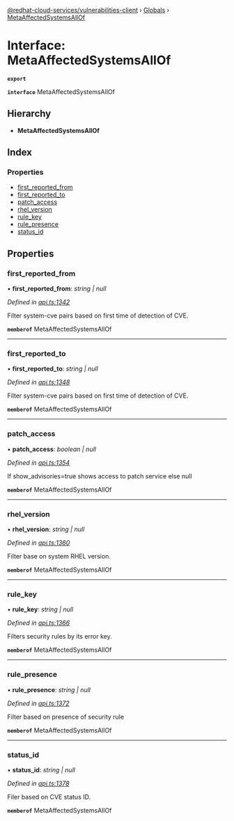 [@redhat-cloud-services/vulnerabilities-client](../README.md) › [Globals](../globals.md) › [MetaAffectedSystemsAllOf](metaaffectedsystemsallof.md)

# Interface: MetaAffectedSystemsAllOf

**`export`** 

**`interface`** MetaAffectedSystemsAllOf

## Hierarchy

* **MetaAffectedSystemsAllOf**

## Index

### Properties

* [first_reported_from](metaaffectedsystemsallof.md#first_reported_from)
* [first_reported_to](metaaffectedsystemsallof.md#first_reported_to)
* [patch_access](metaaffectedsystemsallof.md#patch_access)
* [rhel_version](metaaffectedsystemsallof.md#rhel_version)
* [rule_key](metaaffectedsystemsallof.md#rule_key)
* [rule_presence](metaaffectedsystemsallof.md#rule_presence)
* [status_id](metaaffectedsystemsallof.md#status_id)

## Properties

###  first_reported_from

• **first_reported_from**: *string | null*

*Defined in [api.ts:1342](https://github.com/RedHatInsights/javascript-clients.gi/blob/master/packages/vulnerabilities/api.ts#L1342)*

Filter system-cve pairs based on first time of detection of CVE.

**`memberof`** MetaAffectedSystemsAllOf

___

###  first_reported_to

• **first_reported_to**: *string | null*

*Defined in [api.ts:1348](https://github.com/RedHatInsights/javascript-clients.gi/blob/master/packages/vulnerabilities/api.ts#L1348)*

Filter system-cve pairs based on first time of detection of CVE.

**`memberof`** MetaAffectedSystemsAllOf

___

###  patch_access

• **patch_access**: *boolean | null*

*Defined in [api.ts:1354](https://github.com/RedHatInsights/javascript-clients.gi/blob/master/packages/vulnerabilities/api.ts#L1354)*

If show_advisories=true shows access to patch service else null

**`memberof`** MetaAffectedSystemsAllOf

___

###  rhel_version

• **rhel_version**: *string | null*

*Defined in [api.ts:1360](https://github.com/RedHatInsights/javascript-clients.gi/blob/master/packages/vulnerabilities/api.ts#L1360)*

Filter base on system RHEL version.

**`memberof`** MetaAffectedSystemsAllOf

___

###  rule_key

• **rule_key**: *string | null*

*Defined in [api.ts:1366](https://github.com/RedHatInsights/javascript-clients.gi/blob/master/packages/vulnerabilities/api.ts#L1366)*

Filters security rules by its error key.

**`memberof`** MetaAffectedSystemsAllOf

___

###  rule_presence

• **rule_presence**: *string | null*

*Defined in [api.ts:1372](https://github.com/RedHatInsights/javascript-clients.gi/blob/master/packages/vulnerabilities/api.ts#L1372)*

Filter based on presence of security rule

**`memberof`** MetaAffectedSystemsAllOf

___

###  status_id

• **status_id**: *string | null*

*Defined in [api.ts:1378](https://github.com/RedHatInsights/javascript-clients.gi/blob/master/packages/vulnerabilities/api.ts#L1378)*

Filer based on CVE status ID.

**`memberof`** MetaAffectedSystemsAllOf
